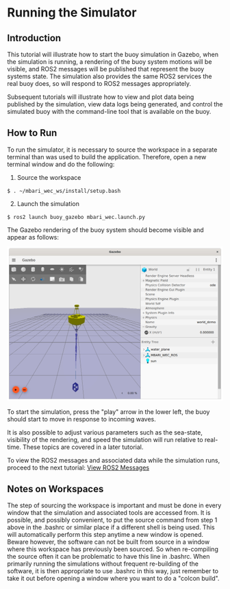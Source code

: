 # Running the Simulator

## Introduction

This tutorial will illustrate how to start the buoy simulation in Gazebo, when the simulation is running, a rendering of the buoy system motions will be visible, and ROS2 messages will be published that represent the buoy systems state.  The simulation also provides the same ROS2 services the real buoy does, so will respond to ROS2 messages appropriately.

Subsequent tutorials will illustrate how to view and plot data being published by the simulation, view data logs being generated, and control the simulated buoy with the command-line tool that is available on the buoy.


## How to Run
To run the simulator, it is necessary to source the workspace in a separate terminal than was used to build the application.  Therefore, open a new terminal window and do the following:

1. Source the workspace
```
$ . ~/mbari_wec_ws/install/setup.bash
```
2. Launch the simulation
```
$ ros2 launch buoy_gazebo mbari_wec.launch.py 
```

The Gazebo rendering of the buoy system should become visible and appear as follows:

![here](images/BuoyGazebo.png)

To start the simulation, press the "play" arrow in the lower left, the buoy should start to move in response to incoming waves.

It is also possible to adjust various parameters such as the sea-state, visibility of the rendering, and speed the simulation will run relative to real-time.  These topics are covered in a later tutorial.

To view the ROS2 messages and associated data while the simulation runs, proceed to the next tutorial: [View ROS2 Messages](SimulatorOutputROS.md)

## Notes on Workspaces
The step of sourcing the workspace is important and must be done in every window that the simulation and associated tools are accessed from.  It is possible, and possibly convenient, to put the source command from step 1 above in the .bashrc or similar place if a different shell is being used.  This will automatically perform this step anytime a new window is opened.  Beware however, the software can not be built from source in a window where this workspace has previously been sourced.  So when re-compiling the source often it can be problematic to have this line in .bashrc.  When primarily running the simulations without frequent re-building of the software, it is then appropriate to use .bashrc in this way, just remember to take it out before opening a window where you want to do a "colcon build".

